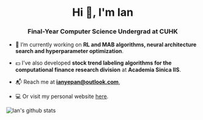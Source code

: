 <h1 align="center">Hi 👋, I'm Ian</h1>
<h3 align="center">Final-Year Computer Science Undergrad at CUHK</h3>

- 🧪  I’m currently working on **RL and MAB algorithms, neural architecture search and hyperparameter optimization**.

- 💵  I’ve also developed **stock trend labeling algorithms for the computational finance research division** at **Academia Sinica IIS**.

- 📬  Reach me at **ianyepan@outlook.com**,

- 💻  Or visit my personal website [here](https://ianpan.ml).

![Ian's github stats](https://github-readme-stats.vercel.app/api?username=ianpan870102)
